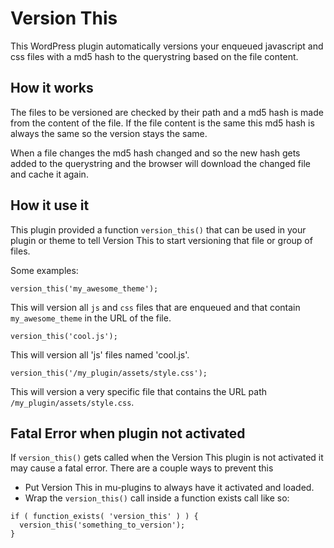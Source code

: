 Version This
============

This WordPress plugin automatically versions your enqueued javascript and css files with a md5 hash to the querystring based on the file content.


## How it works

The files to be versioned are checked by their path and a md5 hash is made from the content of the file. If the file content is the same this md5 hash is always the same so the version stays the same.

When a file changes the md5 hash changed and so the new hash gets added to the querystring and the browser will download the changed file and cache it again.


## How it use it

This plugin provided a function `version_this()` that can be used in your plugin or theme to tell Version This to start versioning that file or group of files.

Some examples:

```
version_this('my_awesome_theme');
```
This will version all `js` and `css` files that are enqueued and that contain `my_awesome_theme` in the URL of the file.


```
version_this('cool.js');
```
This will version all 'js' files named 'cool.js'.

```
version_this('/my_plugin/assets/style.css');
```
This will version a very specific file that contains the URL path `/my_plugin/assets/style.css`.

## Fatal Error when plugin not activated

If `version_this()` gets called when the Version This plugin is not activated it may cause a fatal error. There are a couple ways to prevent this

* Put Version This in mu-plugins to always have it activated and loaded.
* Wrap the `version_this()` call inside a function exists call like so:

```
if ( function_exists( 'version_this' ) ) {
  version_this('something_to_version');
}
```


